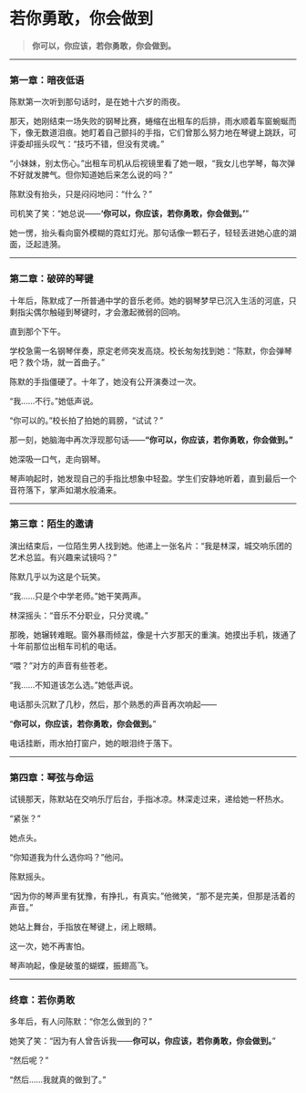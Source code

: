# **若你勇敢，你会做到**  

> **你可以，你应该，若你勇敢，你会做到。**  

---  

### **第一章：暗夜低语**  

陈默第一次听到那句话时，是在她十六岁的雨夜。  

那天，她刚结束一场失败的钢琴比赛，蜷缩在出租车的后排，雨水顺着车窗蜿蜒而下，像无数道泪痕。她盯着自己颤抖的手指，它们曾那么努力地在琴键上跳跃，可评委却摇头叹气：“技巧不错，但没有灵魂。”  

“小妹妹，别太伤心。”出租车司机从后视镜里看了她一眼，“我女儿也学琴，每次弹不好就发脾气。但你知道她后来怎么说的吗？”  

陈默没有抬头，只是闷闷地问：“什么？”  

司机笑了笑：“她总说——**‘你可以，你应该，若你勇敢，你会做到。’**”  

她一愣，抬头看向窗外模糊的霓虹灯光。那句话像一颗石子，轻轻丢进她心底的湖面，泛起涟漪。  

---  

### **第二章：破碎的琴键**  

十年后，陈默成了一所普通中学的音乐老师。她的钢琴梦早已沉入生活的河底，只剩指尖偶尔触碰到琴键时，才会激起微弱的回响。  

直到那个下午。  

学校急需一名钢琴伴奏，原定老师突发高烧。校长匆匆找到她：“陈默，你会弹琴吧？救个场，就一首曲子。”  

陈默的手指僵硬了。十年了，她没有公开演奏过一次。  

“我……不行。”她低声说。  

“你可以的。”校长拍了拍她的肩膀，“试试？”  

那一刻，她脑海中再次浮现那句话——**“你可以，你应该，若你勇敢，你会做到。”**  

她深吸一口气，走向钢琴。  

琴声响起时，她发现自己的手指比想象中轻盈。学生们安静地听着，直到最后一个音符落下，掌声如潮水般涌来。  

---  

### **第三章：陌生的邀请**  

演出结束后，一位陌生男人找到她。他递上一张名片：“我是林深，城交响乐团的艺术总监。有兴趣来试镜吗？”  

陈默几乎以为这是个玩笑。  

“我……只是个中学老师。”她干笑两声。  

林深摇头：“音乐不分职业，只分灵魂。”  

那晚，她辗转难眠。窗外暴雨倾盆，像是十六岁那天的重演。她摸出手机，拨通了十年前那位出租车司机的电话。  

“喂？”对方的声音有些苍老。  

“我……不知道该怎么选。”她低声说。  

电话那头沉默了几秒，然后，那个熟悉的声音再次响起——  

“**你可以，你应该，若你勇敢，你会做到。**”  

电话挂断，雨水拍打窗户，她的眼泪终于落下。  

---  

### **第四章：琴弦与命运**  

试镜那天，陈默站在交响乐厅后台，手指冰凉。林深走过来，递给她一杯热水。  

“紧张？”  

她点头。  

“你知道我为什么选你吗？”他问。  

陈默摇头。  

“因为你的琴声里有犹豫，有挣扎，有真实。”他微笑，“那不是完美，但那是活着的声音。”  

她站上舞台，手指放在琴键上，闭上眼睛。  

这一次，她不再害怕。  

琴声响起，像是破茧的蝴蝶，振翅高飞。  

---  

### **终章：若你勇敢**  

多年后，有人问陈默：“你怎么做到的？”  

她笑了笑：“因为有人曾告诉我——**你可以，你应该，若你勇敢，你会做到。**”  

“然后呢？”  

“然后……我就真的做到了。”